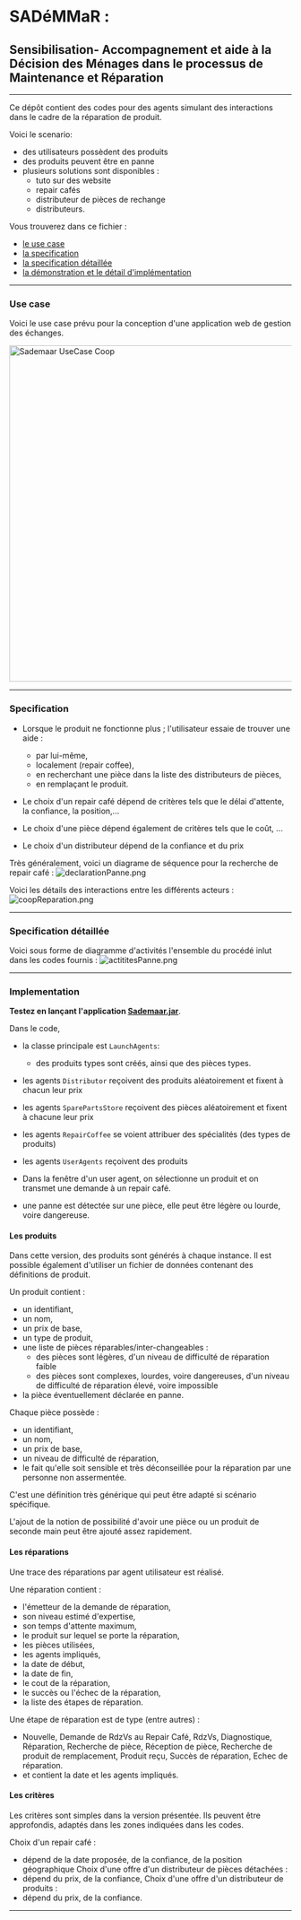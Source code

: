 <meta name="description" content="Programming multi-agent in Java : use of an updated version of the Jade 
platform. Materials for Jade Tutorial : communication, protocols, votes, services, behaviors, ..." />

# SADéMMaR :
## Sensibilisation- Accompagnement et aide à la Décision des Ménages dans le processus de Maintenance et Réparation

----
Ce dépôt contient des codes pour des agents simulant des interactions dans le cadre de la réparation de produit.


Voici le scenario:
 - des utilisateurs possèdent des produits
 - des produits peuvent être en panne
 - plusieurs solutions sont disponibles :
   - tuto sur des website
   - repair cafés
   - distributeur de pièces de rechange
   - distributeurs.

Vous trouverez dans ce fichier : 
- [le use case](#usecase)
- [la specification](#specification)
- [la specification détaillée](#specificationdetaillee)
- [la démonstration et le détail d'implémentation](#implementation)

---
### Use case<a name="usecase"></a>
Voici le use case prévu pour la conception d'une application web de gestion des échanges.

<img src="SademarUseCaseCoop.svg" alt="Sademaar UseCase Coop" width="600"/>


---
### Specification<a name="specification"></a>

- Lorsque le produit ne fonctionne plus ; l'utilisateur essaie de trouver une aide : 
  - par lui-même, 
  - localement (repair coffee), 
  - en recherchant une pièce dans la liste des distributeurs de pièces, 
  - en remplaçant le produit.

- Le choix d'un repair café dépend de critères tels que le délai d'attente, la confiance, la position,...
- Le choix d'une pièce dépend également de critères tels que le coût, ...
- Le choix d'un distributeur dépend de la confiance et du prix

Très généralement, voici un diagrame de séquence pour la recherche de repair café : 
![declarationPanne.png](declarationPanne.png)

Voici les détails des interactions entre les différents acteurs : 
![coopReparation.png](coopReparation.png)

---
### Specification détaillée<a name="specificationdetaillee"></a>

Voici sous forme de diagramme d'activités l'ensemble du procédé inlut dans les codes fournis : 
![actititesPanne.png](actititesPanne.png)

---
### Implementation<a name="implementation"></a>

**Testez en lançant l'application [Sademaar.jar](Sademaar.jar)**.

Dans le code, 
- la classe principale est `LaunchAgents`:
  - des produits types sont créés, ainsi que des pièces types.
- les agents `Distributor` reçoivent des produits aléatoirement et fixent à chacun leur prix
- les agents `SparePartsStore` reçoivent des pièces aléatoirement et fixent à chacune leur prix
- les agents `RepairCoffee` se voient attribuer des spécialités (des types de produits)
- les agents `UserAgents` reçoivent des produits

- Dans la fenêtre d'un user agent, on sélectionne un produit et on transmet une demande à un repair café.
- une panne est détectée sur une pièce, elle peut être légère ou lourde, voire dangereuse. 

#### Les produits
Dans cette version, des produits sont générés à chaque instance. 
Il est possible également d'utiliser un fichier de données contenant des définitions de produit.

Un produit contient : 
- un identifiant,
- un nom,
- un prix de base,
- un type de produit,
- une liste de pièces réparables/inter-changeables :
  - des pièces sont légères, d'un niveau de difficulté de réparation faible
  - des pièces sont complexes, lourdes, voire dangereuses, d'un niveau de difficulté de réparation élevé, voire impossible
- la pièce éventuellement déclarée en panne.

Chaque pièce possède :
- un identifiant,
- un nom,
- un prix de base,
- un niveau de difficulté de réparation,
- le fait qu'elle soit sensible et très déconseillée pour la réparation par une personne non assermentée.

C'est une définition très générique qui peut être adapté si scénario spécifique.

L'ajout de la notion de possibilité d'avoir une pièce ou un produit de seconde main peut être ajouté assez rapidement. 

#### Les réparations
Une trace des réparations par agent utilisateur est réalisé.

Une réparation contient :
- l'émetteur de la demande de réparation,
- son niveau estimé d'expertise,
- son temps d'attente maximum,
- le produit sur lequel se porte la réparation,
- les pièces utilisées,
- les agents impliqués,
- la date de début,
- la date de fin,
- le cout de la réparation,
- le succès ou l'échec de la réparation,
- la liste des étapes de réparation.

Une étape de réparation est de type (entre autres) : 
- Nouvelle, Demande de RdzVs au Repair Café,  RdzVs, Diagnostique, Réparation, Recherche de pièce, Réception de pièce, Recherche de produit de remplacement, Produit reçu, Succès de réparation, Echec de réparation.
- et contient la date et les agents impliqués. 

#### Les critères
Les critères sont simples dans la version présentée. Ils peuvent être approfondis, adaptés dans les zones indiquées dans les codes. 

Choix d'un repair café : 
- dépend de la date proposée, de la confiance, de la position géographique
Choix d'une offre d'un distributeur de pièces détachées :
- dépend du prix, de la confiance,
Choix d'une offre d'un distributeur de produits :
- dépend du prix, de la confiance.


---
